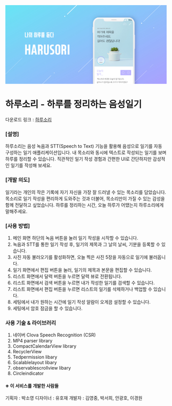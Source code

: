 ![Image](https://github.com/quarl894/Yapp_Dev/blob/master/app/src/main/res/drawable-xxhdpi/img_haru.jpg)
# 하루소리 - 하루를 정리하는 음성일기

다운로드 링크 : [하루소리](https://play.google.com/store/apps/details?id=yapp.dev_diary) <br>

### [설명]

하루소리는 음성 녹음과 STT(Speech to Text) 기능을 활용해
음성으로 일기를 자동 구성하는 일기 애플리케이션입니다.
내 목소리와 동시에 텍스트로 작성되는 일기를 보며 하루를 정리할 수 있습니다.
직관적인 일기 작성 경험과 간편한 UI로 간단하지만 감성적인 일기를 작성해 보세요.

### [개발 의도]

일기라는 개인의 작은 기록에 자기 자신을 가장 잘 드러낼 수 있는 목소리를 담았습니다.
목소리로 일기 작성을 편리하게 도와주는 것과 더불어,
목소리만이 가질 수 있는 감성을 함께 전달하고 싶었습니다.
하루를 정리하는 시간, 오늘 하루가 어땠는지 하루소리에게 말해주세요.

### [사용 방법]

1. 메인 화면 하단의 녹음 버튼을 눌러 일기 작성을 시작할 수 있습니다.
2. 녹음과 STT를 통한 일기 작성 후, 일기의 제목과 그 날의 날씨, 기분을 등록할 수 있습니다.
3. 사진 자동 불러오기를 활성화하면, 오늘 찍은 사진 5장을 자동으로 일기에 불러옵니다.
4. 일기 화면에서 편집 버튼을 눌러, 일기의 제목과 본문을 편집할 수 있습니다.
5. 리스트 화면에서 달력 버튼을 누르면 달력 뷰로 전환됩니다.
6. 리스트 화면에서 검색 버튼을 누르면 내가 작성한 일기를 검색할 수 있습니다.
7. 리스트 화면에서 편집 버튼을 누르면 리스트의 일기를 삭제하거나 백업할 수 있습니다.
8. 세팅에서 내가 원하는 시간에 일기 작성 알람이 오게끔 설정할 수 있습니다.
9. 세팅에서 암호 잠금을 할 수 있습니다.

### 사용 기술 & 라이브러리

1. 네이버 Clova Speech Recognition (CSR)
2. MP4 parser library
3. CompactCalendarView library
4. RecyclerView 
5. Tedpermission libary
6. Scalablelayout libary
7. observablescrollview libary
8. Circleindicator

#### ※ 이 서비스를 개발한 사람들

기획자 : 박소영
디자이너 : 유호재
개발자 : 김영중, 박서희, 안광호, 이경원